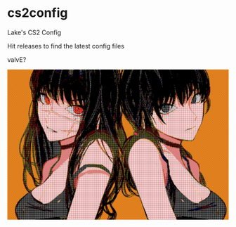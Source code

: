 # cs2config

Lake's CS2 Config

Hit releases to find the latest config files

valvE?

![alt text](https://github.com/lake17/cs2config/blob/main/readme.jpg?raw=true)
